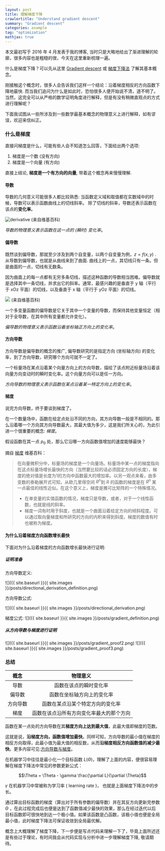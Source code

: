 ```yaml
---
layout: post
title: 理解梯度下降
crawlertitle: "Understand gradient descent"
summary: "Gradient descent"
categories: example
tag: "optimization"
mathjax: true
---
```


本文最初写于 2016 年 4 月发表于我的博客, 当时只是大略地给出了渐进理解的轮廓，很多内容也是粗糙的很，今天在这里重新梳理一遍。

什么是梯度下降？可以先从这里 [Gradient descent](https://en.wikipedia.org/wiki/Gradient_descent) 或 [梯度下降法](https://zh.wikipedia.org/wiki/%E6%A2%AF%E5%BA%A6%E4%B8%8B%E9%99%8D%E6%B3%95) 了解其基本概念。

刚接触这个概念时，很多人会告诉我们这样一个结论：沿着梯度相反的方向函数下降地最快. 而当我们追问为什么是如此时，恐怕很多人便开始说不清，道不明了。当然，这完全可以从严格的数学证明角度进行解释，但是有没有稍微直观点的方式进行理解呢？

下面我试图从一些所涉及到一些数学最基本概念的物理意义上进行解释，如有谬误，欢迎来信纠正。

### 什么是梯度

直接问梯度是什么，可能有些人会不知道怎么回答，下面给出两个选项: 

1. 梯度是一个数 (没有方向)
2. 梯度是一个向量 (有方向)

直接上结论, **梯度是一个有方向的向量**, 带着这个概念再来慢慢理解.

#### 导数

导数的几何意义可能很多人都比较熟悉: 当函数定义域和取值都在实数域中的时候，导数可以表示函数曲线上的切线斜率。 除了切线的斜率，导数还表示函数在该点的**变化率**。

![derivative](https://wikimedia.org/api/rest_v1/media/math/render/svg/a11367607f98347ec492ed276771c6a7d7b37703)
(来自维基百科)

*导数的物理意义表示函数在这一点的 (瞬时) 变化率*。

#### 偏导数

既然谈到偏导数，那就至少涉及到两个自变量，以两个自变量为例，$z = f(x, y)$ . 从导数到偏导数，也就是从曲线来到了曲面. 曲线上的一点，其切线只有一条。但是曲面的一点，切线有无数条。

因为曲面上的每一点都有无穷多条切线，描述这种函数的导数相当困难。偏导数就是选择其中一条切线，并求出它的斜率。通常，最感兴趣的是垂直于 y 轴（平行于 xOz 平面）的切线，以及垂直于 x 轴（平行于 yOz 平面）的切线。

![](https://upload.wikimedia.org/wikipedia/commons/b/b8/3d_graph_x2%2Bxy%2By2.png)
(来自维基百科)

一个多变量函数的偏导数是它关于其中一个变量的导数，而保持其他变量恒定（相对于全导数，在其中所有变量都允许变化）。

*偏导数的物理意义表示函数沿着坐标轴正方向上的变化率*。

#### 方向导数

方向导数是偏导数的概念的推广, 偏导数研究的是指定方向 (坐标轴方向) 的变化率，到了方向导数，研究哪个方向可就不一定了。

一个标量场在某点沿着某个向量方向上的方向导数，描绘了该点附近标量场沿着该向量方向变动时的瞬时变化率。这个向量方向可以是任一方向。

*方向导数的物理意义表示函数在某点沿着某一特定方向上的变化率*。

#### 梯度

说完方向导数，终于要谈到梯度了。

在一个数量场中，函数在给定点处沿不同的方向，其方向导数一般是不相同的。那么沿着哪一个方向其方向导数最大，其最大值为多少，这是我们所关心的，为此引进一个很重要的概念: *梯度*。

假设函数在其一点 $p_0$ 处，那么它沿哪一方向函数值增加的速度能够最快？

摘自 [梯度](https://zh.wikipedia.org/wiki/%E6%A2%AF%E5%BA%A6) 维基百科：

>在向量微积分中，标量场的梯度是一个向量场。标量场中某一点的梯度指向在这点标量场增长最快的方向（当然要比较的话必须固定方向的长度），梯度的绝对值是长度为1的方向中函数最大的增加率。以另一观点来看，由多变数的泰勒展开式可知，从欧几里得空间 $R^n$到 $R$ 的函数的梯度是在 $R^n$ 某一点最佳的线性近似。在这个意义上，梯度是雅可比矩阵的一个特殊情况。
>
>- 在单变量的实值函数的情况，梯度只是导数，或者，对于一个线性函数，也就是线的斜率。
>- 梯度一词有时用于斜度，也就是一个曲面沿着给定方向的倾斜程度。可以通过取向量梯度和所研究的方向的内积来得到斜度。梯度的数值有时也被称为梯度。


#### 为什么沿着梯度方向函数增长最快

下面对为什么沿着梯度的方向函数增长最快进行证明:

##### 证明准备

方向导数定义:

![]({{ site.baseurl }}{{ site.images }}/posts/directional_derivation_definition.png)

方向导数公式:

![]({{ site.baseurl }}{{ site.images }}/posts/directional_derivation.png)

梯度公式:
![]({{ site.baseurl }}{{ site.images }}/posts/gradient_definition.png)

##### 从方向导数与梯度进行证明

![]({{ site.baseurl }}{{ site.images }}/posts/gradient_proof2.png)
![]({{ site.baseurl }}{{ site.images }}/posts/gradient_proof3.png)

### 总结

概念     | 物理意义
:---:    |:---:
导数     | 函数在该点的瞬时变化率
偏导数   | 函数在坐标轴方向上的变化率
方向导数 | 函数在某点沿某个特定方向的变化率
梯度     | 函数在该点沿所有方向变化率最大的那个方向

函数在某一点处的方向导数在其**梯度方向上达到最大值**，此最大值即梯度的范数。

这就是说，**沿梯度方向，函数值增加最快**。同样可知，方向导数的最小值在梯度的相反方向取得，此最小值为最大值的相反数，从而**沿梯度相反方向函数值的减少最快**。更多内容可见:[方向导数与梯度](http://math.fudan.edu.cn/gdsx/KEJIAN/%E6%96%B9%E5%90%91%E5%AF%BC%E6%95%B0%E5%92%8C%E6%A2%AF%E5%BA%A6.pdf)。

在机器学习中往往是最小化一个目标函数 $L(\Theta)$，理解了上面的内容，便很容易理解在梯度下降法中常见的参数更新公式：

$$\Theta = \Theta - \gamma \frac{\partial L}{\partial \Theta}$$

$\gamma$ 在机器学习中常被称为学习率 ( learning rate )， 也就是上面梯度下降法中的步长。

通过算出目标函数的梯度（算出对于所有参数的偏导数）并在其反方向更新完参数 $\Theta$ ，在此过程完成后也便是达到了函数值减少最快的效果，那么在经过迭代以后目标函数即可很快地到达一个极小值。如果该函数是凸函数，该极小值也便是全局最小值，此时梯度下降法可保证收敛到全局最优解。

概念上大概理解了梯度下降，下一步便是写点代码来理解一下了，毕竟上面所述还是有些过于理论，有时间我会从代码实现与分析中进一步理解梯度下降, 敬请期待。
